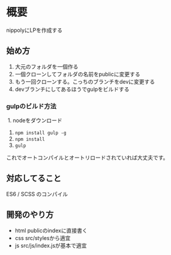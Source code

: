 # 概要
nippolyにLPを作成する

## 始め方
1. 大元のフォルダを一個作る
1. 一個クローンしてフォルダの名前をpublicに変更する
1. もう一回クローンする。こっちのブランチをdevに変更する
1. devブランチにしてあるほうでgulpをビルドする

### gulpのビルド方法
  1. nodeをダウンロード
  1. `npm install gulp -g`
  1. `npm install`
  1. `gulp`

これでオートコンパイルとオートリロードされていれば大丈夫です。

## 対応してること
ES6 / SCSS のコンパイル

## 開発のやり方

- html publicのindexに直接書く
- css src/stylesから適宜
- js  src/js/index.jsが基本で適宜
